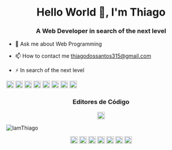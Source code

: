 <h1 align="center">Hello World 👋, I'm Thiago</h1>
<h3 align="center">A Web Developer in search of the next level</h3>

- 💬 Ask me about Web Programming

- 📫 How to contact me thiagodossantos315@gmail.com

- ⚡ In search of the next level

<p align="left">
<img src="https://devicons.github.io/devicon/devicon.git/icons/react/react-original-wordmark.svg" alt="react" width="20" height="20"/>
<img src="https://devicons.github.io/devicon/devicon.git/icons/css3/css3-original-wordmark.svg" alt="css3"  width="20" height="20"/>
<img src="https://devicons.github.io/devicon/devicon.git/icons/html5/html5-original-wordmark.svg" alt="html5"  width="20" height="20"/>
<img src="https://devicons.github.io/devicon/devicon.git/icons/javascript/javascript-original.svg" alt="javascript" width="20" height="20"/>
<img src="https://devicons.github.io/devicon/devicon.git/icons/java/java-original.svg" alt="java" width="20" height="20"/>
<img src="https://devicons.github.io/devicon/devicon.git/icons/postgresql/postgresql-original-wordmark.svg" alt="postgresql" width="20" height="20"/>
<img src="https://devicons.github.io/devicon/devicon.git/icons/php/php-original.svg" alt="PHP" width="20" height="20"/>
<img src="https://devicons.github.io/devicon/devicon.git/icons/nodejs/nodejs-original.svg" alt="nodejs" width="20" height="20"/></p><p align="center">
  
<h3 align="center">Editores de Código</h3>
<p align="center">
<img src="https://devicons.github.io/devicon/devicon.git/icons/atom/atom-original.svg" alt="atom" width="20" height="20"/></p><p align="center">
</p>
  
<img src="https://github-readme-stats.vercel.app/api?username=IamThiago-IT" alt="IamThiago"/> 
</p>


  
<p align="center">
<a href="https://codepen.io/IamThiago" target="blank"><img align="center" src="https://cdn.jsdelivr.net/npm/simple-icons@3.0.1/icons/codepen.svg" alt="IamThiago" height="20" width="20" /></a>
<a href="https://twitter.com/IamThiago_off" target="blank"><img align="center" src="https://cdn.jsdelivr.net/npm/simple-icons@3.0.1/icons/twitter.svg" alt="IamThiago" height="20" width="20" /></a>
<a href="https://linkedin.com/in/iamthiagoff" target="blank"><img align="center" src="https://cdn.jsdelivr.net/npm/simple-icons@3.0.1/icons/linkedin.svg" alt="IamThiago" height="20" width="20" /></a>
<a href="https://stackoverflow.com/users/186698/iamthiago-it" target="blank"><img align="center" src="https://cdn.jsdelivr.net/npm/simple-icons@3.0.1/icons/stackoverflow.svg" alt="IamThiago" height="20" width="20" /></a>
<a href="https://codesandbox.com/u/IamThiago-IT" target="blank"><img align="center" src="https://cdn.jsdelivr.net/npm/simple-icons@3.0.1/icons/codesandbox.svg" alt="IamThiago" height="20" width="20" /></a>
<a href="https://fb.com/IamThiagoff" target="blank"><img align="center" src="https://cdn.jsdelivr.net/npm/simple-icons@3.0.1/icons/facebook.svg" alt="IamThiago" height="20" width="20" /></a>
<a href="https://instagram.com/thiagodossantos_official" target="blank"><img align="center" src="https://cdn.jsdelivr.net/npm/simple-icons@3.0.1/icons/instagram.svg" alt="IamThiago" height="20" width="20" /></a>
</p>

<!--
**IamThiago-IT/IamThiago-IT** is a ✨ _special_ ✨ repository because its `README.md` (this file) appears on your GitHub profile.

Here are some ideas to get you started:
- Hi there 👋
- 🔭 I’m currently working on ...
- 🌱 I’m currently learning ...
- 👯 I’m looking to collaborate on ...
- 🤔 I’m looking for help with ...
- 💬 Ask me about ...
- 📫 How to reach me: ...
- 😄 Pronouns: ...
- ⚡ Fun fact: ...
-->
